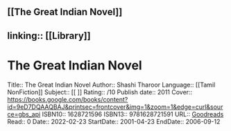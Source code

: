 [[The Great Indian Novel]]
---
linking:: [[Library]]
---
# The Great Indian Novel
Title:: The Great Indian Novel
Author:: Shashi Tharoor
Language:: [[Tamil NonFiction]]
Subject:: [[ ]]
Rating:: /10
Publish date:: 2011
Cover:: https://books.google.com/books/content?id=9eD7DQAAQBAJ&printsec=frontcover&img=1&zoom=1&edge=curl&source=gbs_api
ISBN10:: 1628721596
ISBN13:: 9781628721591
URL:: [Goodreads](https://www.goodreads.com/search?qid=&q=9781628721591)
Read:: 0
Date:: 2022-02-23
StartDate:: 2001-04-23
EndDate:: 2006-09-12